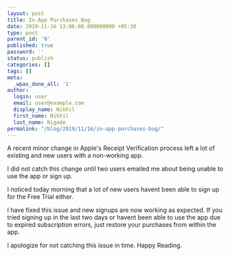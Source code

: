 ```yaml
---
layout: post
title: In-App Purchases Bug
date: 2019-11-16 13:06:08.000000000 +05:30
type: post
parent_id: '0'
published: true
password: ''
status: publish
categories: []
tags: []
meta:
  _wpas_done_all: '1'
author:
  login: user
  email: user@example.com
  display_name: Nikhil
  first_name: Nikhil
  last_name: Nigade
permalink: "/blog/2019/11/16/in-app-purchases-bug/"
---
```

<p>A recent minor change in Apple's Receipt Verification process left a lot of existing and new users with a non-working app.</p>
<p>I did not catch this change until two users emailed me about being unable to use the app or sign up.</p>
<p>I noticed today morning that a lot of new users havent been able to sign up for the Free Trial either.</p>
<p>I have fixed this issue and new signups are now working as expected. If you tried signing up in the last two days or havent been able to use the app due to expired subscription errors, just restore your purchases from within the app.</p>
<p>I apologize for not catching this issue in time. Happy Reading.</p>
